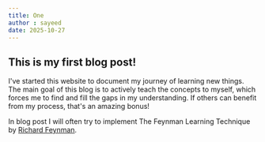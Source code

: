 ```yaml
---
title: One
author : sayeed
date: 2025-10-27
---
```


## This is my first blog post!

I've started this website to document my journey of learning new things. The main goal of this blog is to actively teach the concepts to myself, which forces me to find and fill the gaps in my understanding. If others can benefit from my process, that's an amazing bonus!


In blog post I will often try to implement The Feynman Learning Technique by [Richard Feynman](https://en.wikipedia.org/wiki/Richard_Feynman). 
